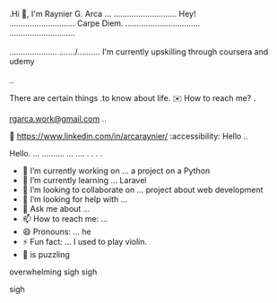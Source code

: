 .Hi 👋, I'm Raynier G. Arca ...
............................
Hey! <br>.............................
Carpe Diem.  .................................
<br> .............................
<br><br>.....................
......./..........
I'm currently upskilling through coursera and udemy <br> <br>..

There are certain things .to know about life.
:envelope: How to reach me? .

rgarca.work@gmail.com ..

📩 https://www.linkedin.com/in/arcaraynier/
:accessibility: Hello
..

Hello. ...
..........
...
....
. . .
 .

<!--
**arcaraynier/arcaraynier** is a ✨ _special_ ✨ repository because its `README.md` (this file) appears on your GitHub profile.
hello this would be a great day

Here are some ideas to get you started:

you know there are certain things in life that needs to be planned and achieved. 
you can do it self! 

Learn new skill and explore for more!
-->

- 🔭 I’m currently working on ... a project on a Python
- 🌱 I’m currently learning ... Laravel
- 👯 I’m looking to collaborate on ... project about web development  
- 🤔 I’m looking for help with ... 
- 💬 Ask me about ... 
- 📫 How to reach me: ...
- 😄 Pronouns: ... he
- ⚡ Fun fact: ... I used to play violin.
- 🧑 is puzzling

overwhelming 
sigh
sigh

sigh
